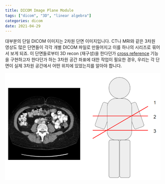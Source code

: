 ```yaml
---
title: DICOM Image Plane Module
tags: ["dicom", "3D", "linear algebra"]
categories: dicom
date: 2021-04-29
---
```


대부분의 단일 DICOM 이미지는 2차원 단면 이미지입니다.
CT나 MRI와 같은 3차원 영상도 많은 단면들이 각각 개별 DICOM 파일로 만들어지고 이를 하나의 시리즈로 묶어서 보게 되죠.
이 단면들로부터 3D recon (재구성)을 한다던가
[cross reference](https://www.radiantviewer.com/dicom-viewer-manual/cross-reference_lines.html) 기능을 구현하고자 한다던가
하는 3차원 공간 좌표에 대한 작업이 필요한 경우, 우리는 각 단면이 실제 3차원 공간에서 어떤 위치에 있었는지를 알아야 합니다.

![plane-location](plane-location.png "어느 단면을 찍은 이미지일까요?")
